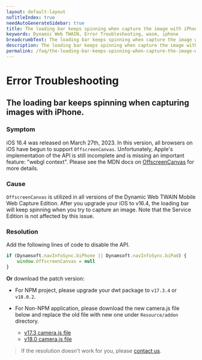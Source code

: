 ```yaml
---
layout: default-layout
noTitleIndex: true
needAutoGenerateSidebar: true
title: The loading bar keeps spinning when capture the image with iPhone.
keywords: Dynamic Web TWAIN, Error Troubleshooting, wasm, iphone
breadcrumbText: The loading bar keeps spinning when capture the image with iPhone.
description: The loading bar keeps spinning when capture the image with iPhone.
permalink: /faq/the-loading-bar-keeps-spinning-when-capture-the-image-with-iphone.html
---
```


# Error Troubleshooting

## The loading bar keeps spinning when capturing images with iPhone.

### Symptom

iOS 16.4 was released on March 27th, 2023. In this version, all browsers on iOS have begun to support `OffscreenCanvas`. Unfortunately, Apple's implementation of the API is still incomplete and is missing an important feature: "webgl context". Please see the MDN docs on [OffscreenCanvas](https://developer.mozilla.org/en-US/docs/Web/API/OffscreenCanvas) for more details.

### Cause

`OffscreenCanvas` is utilized in all versions of the Dynamic Web TWAIN Mobile Web Capture Edition. After you upgrade your iOS to v16.4, the loading bar will keep spinning when you try to capture an image. Note that the Service Edition is not affected by this issue.

### Resolution

Add the following lines of code to disable the API.

```javascript
if (Dynamsoft.navInfoSync.biPhone || Dynamsoft.navInfoSync.biPad) {
    window.OffscreenCanvas = null
}
```

**Or** download the patch version:

- For NPM project, please upgrade your dwt package to `v17.3.4` or `v18.0.2`.

- For Non-NPM application, please download the new camera.js file below and replace the old file with new one under `Resource/addon` directory.
    - [v17.3 camera.js file](https://tst.dynamsoft.com/public/DWT_FIX/v17.3/OffscreenCanvas/dynamsoft.webtwain.addon.camera.zip)
    - [v18.0 camera.js file](https://tst.dynamsoft.com/public/DWT_FIX/v18.0/OffscreenCanvas/dynamsoft.webtwain.addon.camera.zip)

> If the resolution doesn't work for you, please [contact us](https://www.dynamsoft.com/company/contact/).